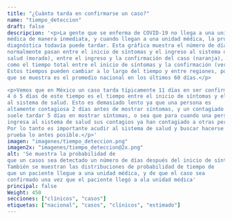 ```yaml
---
title: "¿Cuánto tarda en confirmarse un caso?"
name: "tiempo_deteccion"
draft: false
descripcion: '<p>La gente que se enferma de COVID-19 no llega a una unidad
médica de manera inmediata, y cuando llegan a una unidad médica, la prueba
diagnóstica todavía puede tardar. Esta gráfica muestra el número de días que
normalmente pasan entre el inicio de síntomas y el ingreso al sistema de
salud (morado), entre el ingreso y la confirmación del caso (naranja), así
como el tiempo total entre el inicio de síntomas y la confirmación (verde).
Estos tiempos pueden cambiar a lo largo del tiempo y entre regiones, por lo
que se muestra es el promedio nacional en los últimos 60 días.</p>

<p>Vemos que en México un caso tarda típicamente 11 días en ser confirmado, y
4 ó 5 días de este tiempo es el tiempo entre el inicio de síntomas y el ingreso
al sistema de salud. Esto es demasiado lento ya que una persona es
altamente contagiosa 2 días antes de mostrar síntomas, y un contagiado
suele tardar 5 días en mostrar síntomas, o sea que para cuando una persona
ingresa al sistema de salud sus contagios ya han contagiado a otras personas.
Por lo tanto es importante acudir al sistema de salud y buscar hacerse la
prueba lo antes posible.</p>'
imagen: "imagenes/tiempo_deteccion.png"
imagen2x: "imagenes/tiempo_deteccion@2x.png"
alt: 'Se muestra la probabilidad de
que un casos sea detectado un número de días después del inicio de síntomas.
También se muestran las distribuciones de probabilidad de tiempo de
que un paciente llegue a una unidad médica, y de que el caso sea
confirmado una vez que el paciente llegó a ala unidad médica'
principal: false
Weight: 450
secciones: ["clínicos", "casos"]
etiquetas: ["nacional", "casos", "clínicos", "estimado"]
---
```

